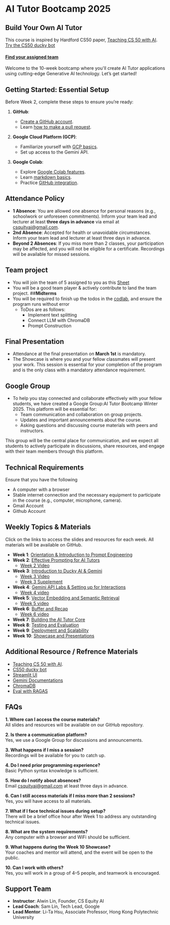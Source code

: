 # AI Tutor Bootcamp 2025

## **Build Your Own AI Tutor**
This course is inspired by Hardford CS50 paper, [Teaching CS 50 with AI](https://cs.harvard.edu/malan/publications/V1fp0567-liu.pdf). 
[Try the CS50 ducky bot](https://cs50.ai/chat)
#### [Find your assigned team](https://docs.google.com/spreadsheets/d/1zJ3A5tGGAmGDG4lIuX0zJPSKwJSySWqSH7619fxG-60/edit?gid=2089701332#gid=2089701332)
Welcome to the 10-week bootcamp where you'll create AI Tutor applications using cutting-edge Generative AI technology. Let’s get started!

## **Getting Started: Essential Setup**

Before Week 2, complete these steps to ensure you’re ready:

1. **GitHub**:
   - [Create a GitHub account](https://docs.github.com/en/get-started/start-your-journey/creating-an-account-on-github).
   - Learn [how to make a pull request](https://docs.github.com/en/get-started/start-your-journey/hello-world).

2. **Google Cloud Platform (GCP)**:
   - Familiarize yourself with [GCP basics](https://cloud.google.com/docs).
   - Set up access to the Gemini API.

3. **Google Colab**:
   - Explore [Google Colab features](https://colab.research.google.com/notebooks/basic_features_overview.ipynb).
   - Learn [markdown basics](https://colab.research.google.com/notebooks/markdown_guide.ipynb).
   - Practice [GitHub integration](https://colab.research.google.com/github/googlecolab/colabtools/blob/main/notebooks/colab-github-demo.ipynb).

## **Attendance Policy**
- **1 Absence**: You are allowed one absence for personal reasons (e.g., schoolwork or unforeseen commitments). Inform your team lead and lecturer at least **three days in advance** via email at [csquityai@gmail.com](mailto:csquityai@gmail.com).
- **2nd Absence**: Accepted for health or unavoidable circumstances. Inform your team lead and lecturer at least three days in advance.
- **Beyond 2 Absences**: If you miss more than 2 classes, your participation may be affected, and you will not be eligible for a certificate. Recordings will be available for missed sessions.
## **Team project**
- You will join the team of 5 assigned to you as this [Sheet](https://docs.google.com/spreadsheets/d/1zJ3A5tGGAmGDG4lIuX0zJPSKwJSySWqSH7619fxG-60/edit?gid=2089701332#gid=2089701332)
- You will be a good team player & actively contribute to land the team project.
##**Midterms**
- You will be required to finish up the todos in the [codlab](https://github.com/CSEquityAI/GenAI-Tutor-Bootcamp-2025/blob/main/ragStudentToDo.ipynb), and ensure the program runs without error
   - ToDos are as follows:
      - Implement text splitting
      - Connect LLM with ChromaDB
      - Prompt Construction
## **Final Presentation**
- Attendance at the final presentation on **March 1st** is mandatory.
- The Showcase is where you and your fellow classmates will present your work. This session is essential for your completion of the program and is the only class with a mandatory attendance requirement.
## **Google Group**
- To help you stay connected and collaborate effectively with your fellow students, we have created a Google Group:AI Tutor Bootcamp Winter 2025. This platform will be essential for:
   - Team communication and collaboration on group projects.
   - Updates and important announcements about the course.
   - Asking questions and discussing course materials with peers and instructors.
  
This group will be the central place for communication, and we expect all students to actively participate in discussions, share resources, and engage with their team members through this platform.
## **Technical Requirements**

Ensure that you have the following
- A computer with a browser
- Stable internet connection and the necessary equipment to participate in the course (e.g., computer, microphone, camera).
- Gmail Account
- Github Account


## **Weekly Topics & Materials**

Click on the links to access the slides and resources for each week. All materials will be available on GitHub.

- **Week 1**: [Orientation & Introduction to Prompt Engineering](https://github.com/CSEquityAI/2024-GenAI-Tutor-Bootcamp/tree/main/coursePowerPoint)
- **Week 2**: [Effective Prompting for AI Tutors](https://github.com/CSEquityAI/GenAI-Tutor-Bootcamp-2025/blob/main/coursePowerPoint/Week-2-Prompt-Engineering.pptx)
   - [Week 2 Video](https://drive.google.com/file/d/1SRHjjjDsWN_NurCkyDwJTmabE69jEKrK/view)     
- **Week 3**: [Introduction to Ducky AI & Gemini](https://github.com/CSEquityAI/GenAI-Tutor-Bootcamp-2025/blob/main/coursePowerPoint/Week-3-Intro-to-Gemini-and-Ducky.pdf)
   - [Week 3 Video](https://drive.google.com/file/d/1ljkzSp3kpk1AWvb7EYEhMnwC04Up71ZX/view?usp=sharing)
   - [Week 3 Supplement](https://www.youtube.com/watch?v=KJtZARuO3JY)
- **Week 4**: [Gemini API Labs & Setting up for Interactions](https://github.com/CSEquityAI/GenAI-Tutor-Bootcamp-2025/blob/main/coursePowerPoint/Week-4-Embedding-Models-and-Advanced-Queries.pdf)
   - [Week 4 video](https://drive.google.com/file/d/1JBWOaBifOkMvDmUs8TyxOlKGBsX-_vAh/view?usp=sharing)
- **Week 5**: [Vector Embedding and Semantic Retrieval](https://github.com/CSEquityAI/GenAI-Tutor-Bootcamp-2025/blob/main/coursePowerPoint/Week-5-Setting-up-and-basic-interactions.pdf)
   - [Week 5 video](https://drive.google.com/file/d/1n-tOStfWyqrWX2L6DspJ5u_sMQZUQlik/view?usp=sharing)
- **Week 6**: [Buffer and Recap](https://github.com/CSEquityAI/GenAI-Tutor-Bootcamp-2025/blob/main/coursePowerPoint/Week-6-Recap-buffer.pdf)
   - [Week 6 video](https://drive.google.com/file/d/1xIbp3LLZQETOkyaSmoX0qykLKLSq8kA2/view?usp=sharing)  
- **Week 7**: [Building the AI Tutor Core](#)  
- **Week 8**: [Testing and Evaluation](#)  
- **Week 9**: [Deployment and Scalability](#)  
- **Week 10**: [Showcase and Presentations](#)  

## Additional Resource / Refrence Materials
- [Teaching CS 50 with AI](https://cs.harvard.edu/malan/publications/V1fp0567-liu.pdf). 
- [CS50 ducky bot](https://cs50.ai/chat)
- [Streamlit UI](https://docs.streamlit.io/get-started/fundamentals/main-concepts)
- [Gemini Documentations](https://ai.google.dev/gemini-api/docs/quickstart?lang=python)
- [ChromaDB](https://docs.trychroma.com/docs/overview/getting-started)
- [Eval with RAGAS](https://docs.ragas.io/en/stable/getstarted/evals/)

## **FAQs**

**1. Where can I access the course materials?**  
All slides and resources will be available on our GitHub repository.

**2. Is there a communication platform?**  
Yes, we use a Google Group for discussions and announcements.

**3. What happens if I miss a session?**  
Recordings will be available for you to catch up.

**4. Do I need prior programming experience?**  
Basic Python syntax knowledge is sufficient.

**5. How do I notify about absences?**  
Email [csquityai@gmail.com](mailto:csquityai@gmail.com) at least three days in advance.

**6. Can I still access materials if I miss more than 2 sessions?**  
Yes, you will have access to all materials.

**7. What if I face technical issues during setup?**  
There will be a brief office hour after Week 1 to address any outstanding technical issues.

**8. What are the system requirements?**  
Any computer with a browser and WiFi should be sufficient.

**9. What happens during the Week 10 Showcase?**  
Your coaches and mentor will attend, and the event will be open to the public.

**10. Can I work with others?**  
Yes, you will work in a group of 4–5 people, and teamwork is encouraged.

## **Support Team**
- **Instructor**: Alwin Lin, Founder, CS Equity AI  
- **Lead Coach**: Sam Lin, Tech Lead, Google  
- **Lead Mentor**: Li-Ta Hsu, Associate Professor, Hong Kong Polytechnic University  
